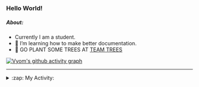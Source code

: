 ### Hello World!

##### About:
- Currently I am a student.
- 🌱 I’m learning how to make better documentation.
- 🌱 GO PLANT SOME TREES AT [TEAM TREES](https://teamtrees.org/)

[![Vyom's github activity graph](https://activity-graph.herokuapp.com/graph?username=Vyvy-vi)](https://github.com/ashutosh00710/github-readme-activity-graph)

---
<details>
  <summary>:zap: My Activity:</summary>
  
<!--START_SECTION:waka-->
![Code Time](http://img.shields.io/badge/Code%20Time-891%20hrs%2023%20mins-blue)

**I'm a Night 🦉** 

```text
🌞 Morning    95 commits     ███░░░░░░░░░░░░░░░░░░░░░░   11.7% 
🌆 Daytime    219 commits    ██████░░░░░░░░░░░░░░░░░░░   26.97% 
🌃 Evening    272 commits    ████████░░░░░░░░░░░░░░░░░   33.5% 
🌙 Night      226 commits    ███████░░░░░░░░░░░░░░░░░░   27.83%

```
📅 **I'm Most Productive on Sunday** 

```text
Monday       124 commits    ███░░░░░░░░░░░░░░░░░░░░░░   15.27% 
Tuesday      125 commits    ███░░░░░░░░░░░░░░░░░░░░░░   15.39% 
Wednesday    108 commits    ███░░░░░░░░░░░░░░░░░░░░░░   13.3% 
Thursday     113 commits    ███░░░░░░░░░░░░░░░░░░░░░░   13.92% 
Friday       106 commits    ███░░░░░░░░░░░░░░░░░░░░░░   13.05% 
Saturday     79 commits     ██░░░░░░░░░░░░░░░░░░░░░░░   9.73% 
Sunday       157 commits    ████░░░░░░░░░░░░░░░░░░░░░   19.33%

```


📊 **This Week I Spent My Time On** 

```text
🔥 Editors: 
VS Code                  5 hrs 25 mins       █████████████████████████   100.0%

🐱‍💻 Projects: 
TEA-onboarding-bot       2 hrs 45 mins       ████████████░░░░░░░░░░░░░   50.83% 
CSF                      2 hrs 36 mins       ████████████░░░░░░░░░░░░░   48.28% 
praise                   2 mins              ░░░░░░░░░░░░░░░░░░░░░░░░░   0.89%

```


 Last Updated on 30/09/2022 09:10:47 UTC
<!--END_SECTION:waka-->
</details>
